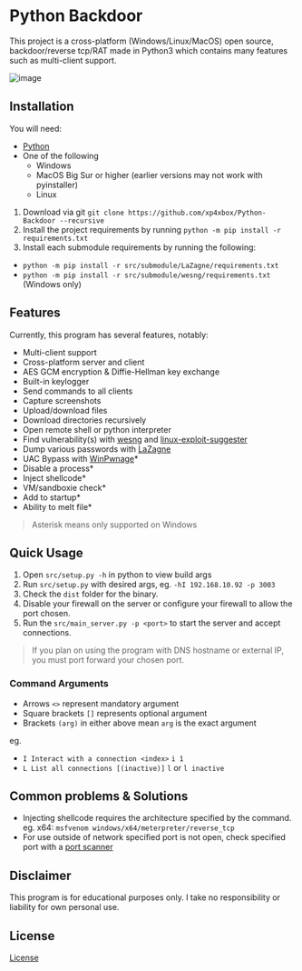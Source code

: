 # Python Backdoor

This project is a cross-platform (Windows/Linux/MacOS) open source, backdoor/reverse tcp/RAT made in Python3 which contains many features such as multi-client support.

![image](.github/resources/demo.png)

## Installation

You will need:

* [Python](https://www.python.org/downloads) 
* One of the following
  * Windows
  * MacOS Big Sur or higher (earlier versions may not work with pyinstaller)
  * Linux

1. Download via git `git clone https://github.com/xp4xbox/Python-Backdoor --recursive`
2. Install the project requirements by running `python -m pip install -r requirements.txt`
3. Install each submodule requirements by running the following:
- `python -m pip install -r src/submodule/LaZagne/requirements.txt`
- `python -m pip install -r src/submodule/wesng/requirements.txt` (Windows only)

## Features

Currently, this program has several features, notably:

* Multi-client support
* Cross-platform server and client
* AES GCM encryption & Diffie-Hellman key exchange
* Built-in keylogger
* Send commands to all clients
* Capture screenshots
* Upload/download files
* Download directories recursively
* Open remote shell or python interpreter
* Find vulnerability(s) with [wesng](https://github.com/bitsadmin/wesng) and [linux-exploit-suggester](https://github.com/mzet-/linux-exploit-suggester)
* Dump various passwords with [LaZagne](https://github.com/AlessandroZ/LaZagne)
* UAC Bypass with [WinPwnage](https://github.com/rootm0s/WinPwnage)*
* Disable a process*
* Inject shellcode*
* VM/sandboxie check*
* Add to startup*
* Ability to melt file*

> Asterisk means only supported on Windows 

## Quick Usage

1. Open `src/setup.py -h` in python to view build args
2. Run `src/setup.py` with desired args, eg. `-hI 192.168.10.92 -p 3003`
3. Check the `dist` folder for the binary.
4. Disable your firewall on the server or configure your firewall to allow the port chosen.
5. Run the `src/main_server.py -p <port>` to start the server and accept connections.

> If you plan on using the program with DNS hostname or external IP, you must port forward your chosen port.

### Command Arguments
- Arrows `<>` represent mandatory argument
- Square brackets `[]` represents optional argument
- Brackets `(arg)` in either above mean `arg` is the exact argument

eg. 
- `I Interact with a connection <index>` `i 1`
- `L List all connections [(inactive)]` `l` or `l inactive`

## Common problems & Solutions

- Injecting shellcode requires the architecture specified by the command. eg. x64: `msfvenom windows/x64/meterpreter/reverse_tcp`
- For use outside of network specified port is not open, check specified port with a [port scanner](https://www.whatismyip.com/port-scanner/)

## Disclaimer

This program is for educational purposes only. I take no responsibility or liability for own personal use.

## License

[License](https://github.com/xp4xbox/Python-Backdoor/blob/master/license)
